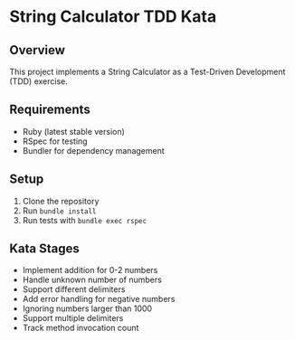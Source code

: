 # String Calculator TDD Kata

## Overview
This project implements a String Calculator as a Test-Driven Development (TDD) exercise.

## Requirements
- Ruby (latest stable version)
- RSpec for testing
- Bundler for dependency management

## Setup
1. Clone the repository
2. Run `bundle install`
3. Run tests with `bundle exec rspec`

## Kata Stages
- Implement addition for 0-2 numbers
- Handle unknown number of numbers
- Support different delimiters
- Add error handling for negative numbers
- Ignoring numbers larger than 1000
- Support multiple delimiters
- Track method invocation count
